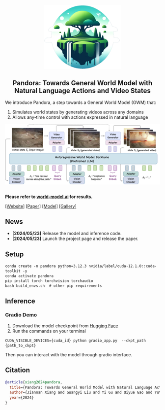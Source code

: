 <p align="center">
    <img src="./assets/logo.png" width="250"/>
</p>
<h2 align="center"> Pandora: Towards General World Model with Natural Language Actions and Video States</h2>

We introduce Pandora, a step towards a General World Model (GWM) that:
1. Simulates world states by generating videos across any domains
2. Allows any-time control with actions expressed in natural language

<div align=center>
<img src="assets/architecture.png" width = "780" alt="struct" align=center />
</div>

<br>

**Please refer to [world-model.ai](world-model.ai) for results.**

[[Website]](https://world-model.maitrix.org/)
[[Paper]](https://world-model.maitrix.org/assets/pandora.pdf)
[[Model]](https://huggingface.co/maitrix-org/Pandora)
[[Gallery]](https://world-model.maitrix.org/gallery.html)

## News
- __[2024/05/23]__ Release the model and inference code.
- __[2024/05/23]__ Launch the project page and release the paper.

## Setup
```shell
conda create -n pandora python=3.12.3 nvidia/label/cuda-12.1.0::cuda-toolkit -y
conda activate pandora
pip install torch torchvision torchaudio
bash build_envs.sh  # other pip requirements
```

## Inference
### Gradio Demo
1. Download the model checkpoint from [Hugging Face](https://huggingface.co/maitrix-org/Pandora)
2. Run the commands on your terminal
```shell
CUDA_VISIBLE_DEVICES={cuda_id} python gradio_app.py  --ckpt_path {path_to_ckpt}
```

Then you can interact with the model through gradio interface.

## Citation
```bib
@article{xiang2024pandora,
  title={Pandora: Towards General World Model with Natural Language Actions and Video States},
  author={Jiannan Xiang and Guangyi Liu and Yi Gu and Qiyue Gao and Yuting Ning and Yuheng Zha and Zeyu Feng and Tianhua Tao and Shibo Hao and Yemin Shi and Zhengzhong Liu and Eric P. Xing and Zhiting Hu},
  year={2024}
}
```
